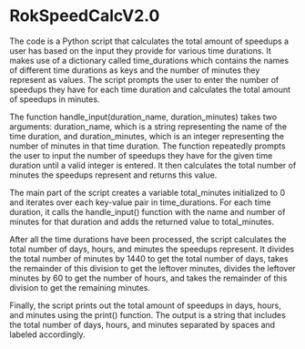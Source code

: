 # RokSpeedCalcV2.0

The code is a Python script that calculates the total amount of speedups a user has based on the input they provide for various time durations. It makes use of a dictionary called time_durations which contains the names of different time durations as keys and the number of minutes they represent as values. The script prompts the user to enter the number of speedups they have for each time duration and calculates the total amount of speedups in minutes.

The function handle_input(duration_name, duration_minutes) takes two arguments: duration_name, which is a string representing the name of the time duration, and duration_minutes, which is an integer representing the number of minutes in that time duration. The function repeatedly prompts the user to input the number of speedups they have for the given time duration until a valid integer is entered. It then calculates the total number of minutes the speedups represent and returns this value.

The main part of the script creates a variable total_minutes initialized to 0 and iterates over each key-value pair in time_durations. For each time duration, it calls the handle_input() function with the name and number of minutes for that duration and adds the returned value to total_minutes.

After all the time durations have been processed, the script calculates the total number of days, hours, and minutes the speedups represent. It divides the total number of minutes by 1440 to get the total number of days, takes the remainder of this division to get the leftover minutes, divides the leftover minutes by 60 to get the number of hours, and takes the remainder of this division to get the remaining minutes.

Finally, the script prints out the total amount of speedups in days, hours, and minutes using the print() function. The output is a string that includes the total number of days, hours, and minutes separated by spaces and labeled accordingly. 
